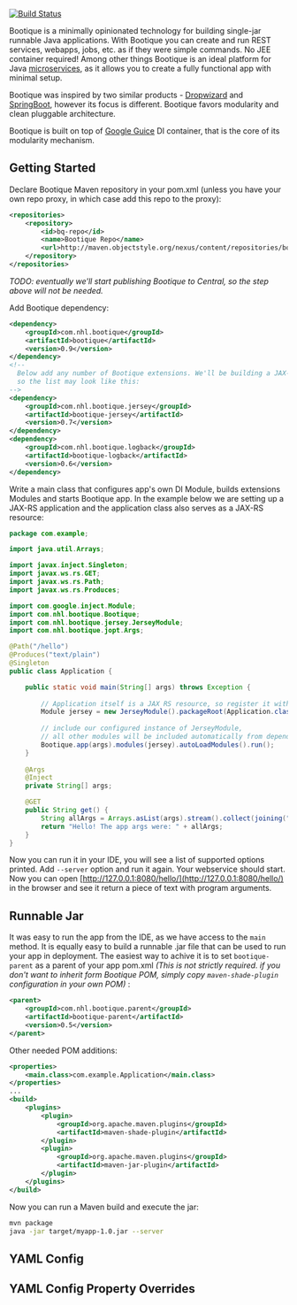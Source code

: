 [![Build Status](https://travis-ci.org/nhl/bootique.svg)](https://travis-ci.org/nhl/bootique)

Bootique is a minimally opinionated technology for building single-jar runnable Java applications. With Bootique you can create and run REST services, webapps, jobs, etc. as if they were simple commands. No JEE container required! Among other things Bootique is an ideal platform for Java [microservices](http://martinfowler.com/articles/microservices.html), as it allows you to create a fully functional app with minimal setup.

Bootique was inspired by two similar products - [Dropwizard](http://www.dropwizard.io) and [SpringBoot](http://projects.spring.io/spring-boot/), however its focus is different. Bootique favors modularity and clean pluggable architecture.

Bootique is built on top of [Google Guice](https://github.com/google/guice) DI container, that is the core of its modularity mechanism.

## Getting Started

Declare Bootique Maven repository in your pom.xml (unless you have your own repo proxy, in which case add this repo to the proxy):

```XML
<repositories>
    <repository>
        <id>bq-repo</id>
        <name>Bootique Repo</name>
        <url>http://maven.objectstyle.org/nexus/content/repositories/bootique</url>
    </repository>
</repositories>
```
_TODO: eventually we'll start publishing Bootique to Central, so the step above will not be needed._

Add Bootique dependency:

```XML
<dependency>
	<groupId>com.nhl.bootique</groupId>
	<artifactId>bootique</artifactId>
	<version>0.9</version>
</dependency>
<!-- 
  Below add any number of Bootique extensions. We'll be building a JAX-RS webservice here, 
  so the list may look like this:
-->
<dependency>
	<groupId>com.nhl.bootique.jersey</groupId>
	<artifactId>bootique-jersey</artifactId>
	<version>0.7</version>
</dependency>
<dependency>
	<groupId>com.nhl.bootique.logback</groupId>
	<artifactId>bootique-logback</artifactId>
	<version>0.6</version>
</dependency>
```
Write a main class that configures app's own DI Module, builds extensions Modules and starts Bootique app. In the example below we are setting up a JAX-RS application and the application class also serves as a JAX-RS resource:

```Java
package com.example;

import java.util.Arrays;

import javax.inject.Singleton;
import javax.ws.rs.GET;
import javax.ws.rs.Path;
import javax.ws.rs.Produces;

import com.google.inject.Module;
import com.nhl.bootique.Bootique;
import com.nhl.bootique.jersey.JerseyModule;
import com.nhl.bootique.jopt.Args;

@Path("/hello")
@Produces("text/plain")
@Singleton
public class Application {

	public static void main(String[] args) throws Exception {
	
		// Application itself is a JAX RS resource, so register it with Jersey
		Module jersey = new JerseyModule().packageRoot(Application.class);
		
		// include our configured instance of JerseyModule, 
		// all other modules will be included automatically from dependencies
		Bootique.app(args).modules(jersey).autoLoadModules().run();
	}
	
	@Args
	@Inject
	private String[] args;

	@GET
	public String get() {
		String allArgs = Arrays.asList(args).stream().collect(joining(" "));
		return "Hello! The app args were: " + allArgs;
	}
}
```

Now you can run it in your IDE, you will see a list of supported options printed. Add ```--server``` option and run it again. Your webservice should start. Now you can open [http://127.0.0.1:8080/hello/](http://127.0.0.1:8080/hello/) in the browser and see it return a piece of text with program arguments.

## Runnable Jar

It was easy to run the app from the IDE, as we have access to the ```main``` method. It is equally easy to build a runnable .jar file that can be used to run your app in deployment. The easiest way to achive it is to set ```bootique-parent``` as a parent of your app  pom.xml *(This is not strictly required. if you don't want to inherit form Bootique POM, simply copy ```maven-shade-plugin``` configuration in your own POM)* :

```XML
<parent>
	<groupId>com.nhl.bootique.parent</groupId>
	<artifactId>bootique-parent</artifactId>
	<version>0.5</version>
</parent>
```
Other needed POM additions:
```XML
<properties>
	<main.class>com.example.Application</main.class>
</properties>
...
<build>
	<plugins>
		<plugin>
			<groupId>org.apache.maven.plugins</groupId>
			<artifactId>maven-shade-plugin</artifactId>
		</plugin>
		<plugin>
			<groupId>org.apache.maven.plugins</groupId>
			<artifactId>maven-jar-plugin</artifactId>
		</plugin>
	</plugins>
</build>
```
Now you can run a Maven build and execute the jar:
```sh
mvn package
java -jar target/myapp-1.0.jar --server
```

## YAML Config

## YAML Config Property Overrides
